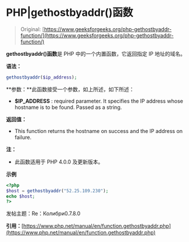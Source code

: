# PHP|gethostbyaddr()函数

> Original: [https://www.geeksforgeeks.org/php-gethostbyaddr-function/](https://www.geeksforgeeks.org/php-gethostbyaddr-function/)

**gethostbyaddr()函数**是 PHP 中的一个内置函数，它返回指定 IP 地址的域名。

**语法：**

```php
gethostbyaddr($ip_address);
```

**参数：**此函数接受一个参数，如上所述，如下所述：

*   **$IP_ADDRESS** : required parameter. It specifies the IP address whose hostname is to be found. Passed as a string.

**返回值：**

*   This function returns the hostname on success and the IP address on failure.

**注：**

*   此函数适用于 PHP 4.0.0 及更新版本。

**示例**

```php
<?php
$host = gethostbyaddr("52.25.109.230");
echo $host;
?>
```

发帖主题：Re：Колибри0.7.8.0

**引用：**[https://www.php.net/manual/en/function.gethostbyaddr.php](https://www.php.net/manual/en/function.gethostbyaddr.php)